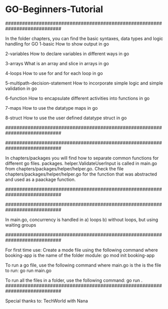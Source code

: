 # GO-Beginners-Tutorial

############################################################################



In the folder chapters, you can find the basic syntaxes, data types and logic handling for GO
1-basic
How to show output in go

2-variables
How to declare variables in different ways in go

3-arrays
What is an array and slice in arrays in go

4-loops
How to use for and for each loop in go

5-multipath-decision-statement
How to incorporate simple logic and simple validation in go

6-function
How to encapsulate different activities into functions in go

7-maps
How to use the datatype maps in go

8-struct
How to use the user defined datatype struct in go

############################################################################

############################################################################




In chapters/packages you will find how to separate common functions for different go files.
packages. helper.ValidateUserInput is called in main.go from chapters/packages/helper/helper.go. Check the file 
chapters/packages/helper/helper.go for the function that was abstracted and used as a paackage function.

############################################################################

############################################################################

In main.go, concurrency is handled in 
a) loops
b) without loops, but using waiting groups

############################################################################

For first time use:
Create a mode file using the following command where booking-app is the name of the folder module: go mod init booking-app

To run a go file, use the following command where main.go is the is the file to run: go run main.go

To run all the files in a folder, use the following command: go run .
############################################################################



Special thanks to: TechWorld with Nana
